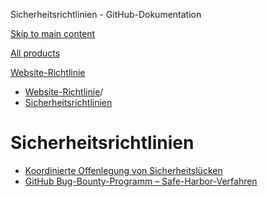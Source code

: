 Sicherheitsrichtlinien - GitHub-Dokumentation

[Skip to main content](#main-content)

[All products](/de)

[Website-Richtlinie](/de/site-policy)

* [Website-Richtlinie](/de/site-policy)/
* [Sicherheitsrichtlinien](/de/site-policy/security-policies)

Sicherheitsrichtlinien
==========

* [Koordinierte Offenlegung von Sicherheitslücken](/de/site-policy/security-policies/coordinated-disclosure-of-security-vulnerabilities)
* [GitHub Bug-Bounty-Programm – Safe-Harbor-Verfahren](/de/site-policy/security-policies/github-bug-bounty-program-legal-safe-harbor)
